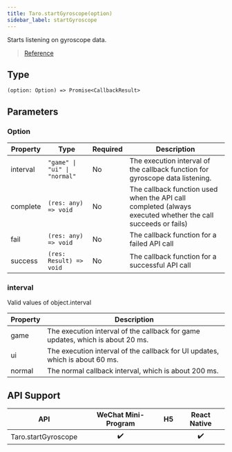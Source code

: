 ```yaml
---
title: Taro.startGyroscope(option)
sidebar_label: startGyroscope
---
```


Starts listening on gyroscope data.

> [Reference](https://developers.weixin.qq.com/miniprogram/en/dev/api/device/gyroscope/wx.startGyroscope.html)

## Type

```tsx
(option: Option) => Promise<CallbackResult>
```

## Parameters

### Option

<table>
  <thead>
    <tr>
      <th>Property</th>
      <th>Type</th>
      <th style={{ textAlign: "center"}}>Required</th>
      <th>Description</th>
    </tr>
  </thead>
  <tbody>
    <tr>
      <td>interval</td>
      <td><code>&quot;game&quot; | &quot;ui&quot; | &quot;normal&quot;</code></td>
      <td style={{ textAlign: "center"}}>No</td>
      <td>The execution interval of the callback function for gyroscope data listening.</td>
    </tr>
    <tr>
      <td>complete</td>
      <td><code>(res: any) =&gt; void</code></td>
      <td style={{ textAlign: "center"}}>No</td>
      <td>The callback function used when the API call completed (always executed whether the call succeeds or fails)</td>
    </tr>
    <tr>
      <td>fail</td>
      <td><code>(res: any) =&gt; void</code></td>
      <td style={{ textAlign: "center"}}>No</td>
      <td>The callback function for a failed API call</td>
    </tr>
    <tr>
      <td>success</td>
      <td><code>(res: Result) =&gt; void</code></td>
      <td style={{ textAlign: "center"}}>No</td>
      <td>The callback function for a successful API call</td>
    </tr>
  </tbody>
</table>

### interval

Valid values of object.interval

<table>
  <thead>
    <tr>
      <th>Property</th>
      <th>Description</th>
    </tr>
  </thead>
  <tbody>
    <tr>
      <td>game</td>
      <td>The execution interval of the callback for game updates, which is about 20 ms.</td>
    </tr>
    <tr>
      <td>ui</td>
      <td>The execution interval of the callback for UI updates, which is about 60 ms.</td>
    </tr>
    <tr>
      <td>normal</td>
      <td>The normal callback interval, which is about 200 ms.</td>
    </tr>
  </tbody>
</table>

## API Support

| API | WeChat Mini-Program | H5 | React Native |
| :---: | :---: | :---: | :---: |
| Taro.startGyroscope | ✔️ |  | ✔️ |
